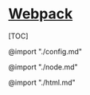 <link rel="stylesheet" href="https://zhmhbest.gitee.io/hellomathematics/style/index.css">
<script src="https://zhmhbest.gitee.io/hellomathematics/style/index.js"></script>

# [Webpack](../index.html)

[TOC]

@import "./config.md"

@import "./node.md"

@import "./html.md"
